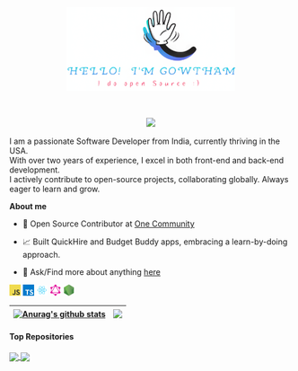 <p align="center"><a href="https://gowtham-dongari.vercel.app/"><img height="60%" width="60%" alt="Hello, I'm Gowtham. I do open source!" src="./assets/Gowtham-name-banner.png" /></a></p>

<br />
<p align="center">
  <a href="https://github.com/DenverCoder1/readme-typing-svg"><img src="https://readme-typing-svg.herokuapp.com?font=Time+New+Roman&color=E0734&size=25&center=true&vCenter=true&width=600&height=70&lines=Software+Development+Engineer..&hearts;++;Full+Stack+Engineer,;Open+Source,;Computer+Science,;Active+Learner,;Problem+Solver,;Go+Getter+Attitude..<3"></a>
</p>

I am a passionate Software Developer from India, currently thriving in the USA.<br/>  With over two years of experience, I excel in both front-end and back-end development. <br/> I actively contribute to open-source projects, collaborating globally. Always eager to learn and grow.

**About me**

- 💼 Open Source Contributor at [One Community](https://github.com/OneCommunityGlobal/)

- 📈 Built QuickHire and Budget Buddy apps, embracing a learn-by-doing approach.

<!-- - ❤️ I love writing TypeScript, and building fun experiments on type-level -->

- 💬 Ask/Find more about anything [here](https://www.linkedin.com/in/gowthamdongari/)

<code><img height="20" alt="javascript" src="https://raw.githubusercontent.com/github/explore/80688e429a7d4ef2fca1e82350fe8e3517d3494d/topics/javascript/javascript.png"></code>
<code><img height="20" alt="typescript" src="https://raw.githubusercontent.com/github/explore/80688e429a7d4ef2fca1e82350fe8e3517d3494d/topics/typescript/typescript.png"></code>
<code><img height="20" alt="react" src="https://raw.githubusercontent.com/github/explore/80688e429a7d4ef2fca1e82350fe8e3517d3494d/topics/react/react.png"></code>
<code><img height="20" alt="graphql" src="https://raw.githubusercontent.com/github/explore/5c058a388828bb5fde0bcafd4bc867b5bb3f26f3/topics/graphql/graphql.png"></code>
<code><img height="20" alt="nodejs" src="https://raw.githubusercontent.com/github/explore/80688e429a7d4ef2fca1e82350fe8e3517d3494d/topics/nodejs/nodejs.png"></code>    


| <a href="https://github.com/anuraghazra/github-readme-stats"><img align="center" src="https://github-readme-stats.vercel.app/api?username=gowthamdongari&show_icons=true&include_all_commits=true&theme=buefy&hide_border=true" alt="Anurag's github stats" /></a> | <a href="https://github.com/anuraghazra/github-readme-stats"><img align="center" src="https://github-readme-stats.vercel.app/api/top-langs/?username=gowthamdongari&layout=compact&theme=buefy&hide_border=true" /></a> |
| ------------- | ------------- |

#### Top Repositories


<a href="https://github.com/anuraghazra/github-readme-stats">
  <img align="center" src="https://github-readme-stats.vercel.app/api/pin/?username=Ramaruva&repo=QuickHire_fullstackProject&theme=buefy" />
</a>
<a href="https://github.com/anuraghazra/anuraghazra.github.io">
  <img align="center" src="https://github-readme-stats.vercel.app/api/pin/?username=gowthamdongari&repo=Portfolio-Software-Developer&theme=buefy" />
</a>

<br />
<br />

<!-- <a href="https://twitter.com/anuraghazru">
  <img align="right" alt="Anurag Hazra | Twitter" width="21px" src="https://raw.githubusercontent.com/anuraghazra/anuraghazra/master/assets/twitter.svg" />
</a>
<a href="https://codesandbox.io/u/anuraghazra">
  <img align="right" alt="Anurag Hazra | CodeSandbox" width="20px" src="https://raw.githubusercontent.com/anuraghazra/anuraghazra/master/assets/codesandbox.svg" />
</a> -->